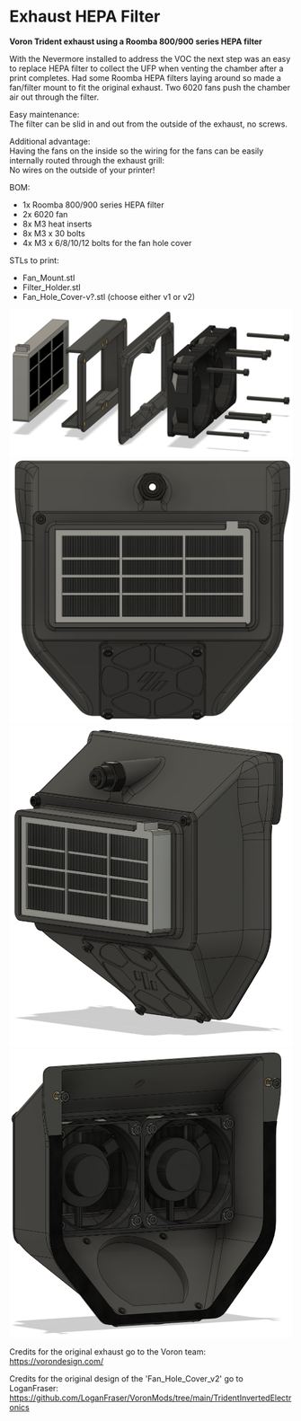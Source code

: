 # Exhaust HEPA Filter

**Voron Trident exhaust using a Roomba 800/900 series HEPA filter**

With the Nevermore installed to address the VOC the next step was an easy to replace HEPA filter to collect the UFP when venting the chamber after a print completes. Had some Roomba HEPA filters laying around so made a fan/filter mount to fit the original exhaust. Two 6020 fans push the chamber air out through the filter.

Easy maintenance:  
The filter can be slid in and out from the outside of the exhaust, no screws.


Additional advantage:  
Having the fans on the inside so the wiring for the fans can be easily internally routed through the exhaust grill:   
No wires on the outside of your printer!

BOM:
- 1x Roomba 800/900 series HEPA filter
- 2x 6020 fan
- 8x M3 heat inserts
- 8x M3 x 30 bolts
- 4x M3 x 6/8/10/12 bolts for the fan hole cover

STLs to print:
- Fan_Mount.stl
- Filter_Holder.stl
- Fan_Hole_Cover-v?.stl (choose either v1 or v2)

![](./images/Exhaust_HEPA_Filter_4.PNG)
![](./images/Exhaust_HEPA_Filter_1.PNG)
![](./images/Exhaust_HEPA_Filter_2.PNG)
![](./images/Exhaust_HEPA_Filter_3.PNG)

Credits for the original exhaust go to the Voron team: https://vorondesign.com/  
  
Credits for the original design of the 'Fan_Hole_Cover_v2' go to LoganFraser: https://github.com/LoganFraser/VoronMods/tree/main/TridentInvertedElectronics
